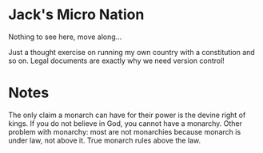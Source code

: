 # Jack's Micro Nation #

Nothing to see here, move along...

Just a thought exercise on running my own country with a constitution and so on. Legal documents are exactly why we need version control!

# Notes #

The only claim a monarch can have for their power is the devine right of kings. If you do not believe in God, you cannot have a monarchy. Other problem with monarchy: most are not monarchies because monarch is under law, not above it. True monarch rules above the law.
